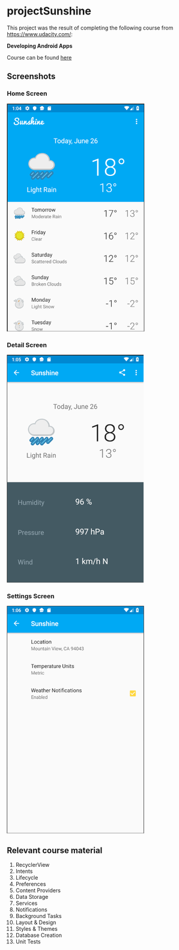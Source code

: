 # projectSunshine

This project was the result of completing the following course from https://www.udacity.com/:

**Developing Android Apps**

Course can be found [here]

## Screenshots

### Home Screen
![Preview1](./SunshineHome.PNG)

### Detail Screen
![Preview2](./SunshineDetail.PNG)

### Settings Screen
![Preview3](./SunshineSettings.PNG)

## Relevant course material

1. RecyclerView
2. Intents
3. Lifecycle
4. Preferences
5. Content Providers
6. Data Storage
7. Services
8. Notifications
9. Background Tasks
10. Layout & Design
11. Styles & Themes
12. Database Creation
13. Unit Tests


[here]: https://www.udacity.com/course/new-android-fundamentals--ud851#